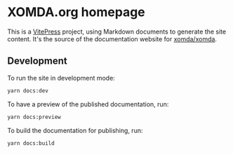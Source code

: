 # XOMDA.org homepage

This is a [VitePress](https://vitepress.dev/) project, using Markdown documents to generate the site content.
It's the source of the documentation website for [xomda/xomda](https://github.com/xomda/xomda).

## Development

To run the site in development mode:

````bash
yarn docs:dev
````

To have a preview of the published documentation, run:

````bash
yarn docs:preview
````

To build the documentation for publishing, run:

````bash
yarn docs:build
````
